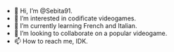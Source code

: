 - 👋 Hi, I’m @Sebita91.
- 👀 I’m interested in codificate videogames.
- 🌱 I’m currently learning French and Italian.
- 💞️ I’m looking to collaborate on a popular videogame.
- 📫 How to reach me, IDK. 

<!---
Sebita91/Sebita91 is a ✨ special ✨ repository because its `README.md` (this file) appears on your GitHub profile.
You can click the Preview link to take a look at your changes.
--->
